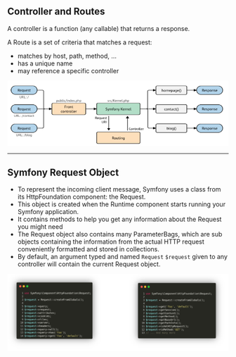 ## Controller and Routes

A controller is a function (any callable) that returns a response.

A Route is a set of criteria that matches a request:
- matches by host, path, method, …
- has a unique name
- may reference a specific controller

![2.2.1](../assets/02-HTTP%20flow/2-Request%20-%20Response%20flow/2.2.1.png)

---

## Symfony Request Object

- To represent the incoming client message, Symfony uses a class from its HttpFoundation component: the Request.
- This object is created when the Runtime component starts  running your Symfony application.
- It contains methods to help you get any information about the Request you might need
- The Request object also contains many ParameterBags, which are sub objects containing the information from the actual HTTP request conveniently formatted and stored in collections.
- By default, an argument typed and named `Request` `$request` given to any controller will contain the current Request object.

![2.2.2](../assets/02-HTTP%20flow/2-Request%20-%20Response%20flow/2.2.2.png)

